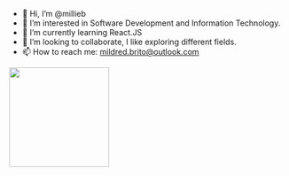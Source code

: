 - 👋 Hi, I’m @millieb
- 👀 I’m interested in Software Development and Information Technology.
- 🌱 I’m currently learning React.JS
- 💞️ I’m looking to collaborate, I like exploring different fields.
- 📫 How to reach me: mildred.brito@outlook.com

<img height="180em" src="https://github-readme-stats.vercel.app/api?username=Gapur&show_icons=true&hide_border=true&&count_private=true&include_all_commits=true" />

<!---
millieb/millieb is a ✨ special ✨ repository because its `README.md` (this file) appears on your GitHub profile.
You can click the Preview link to take a look at your changes.
--->
